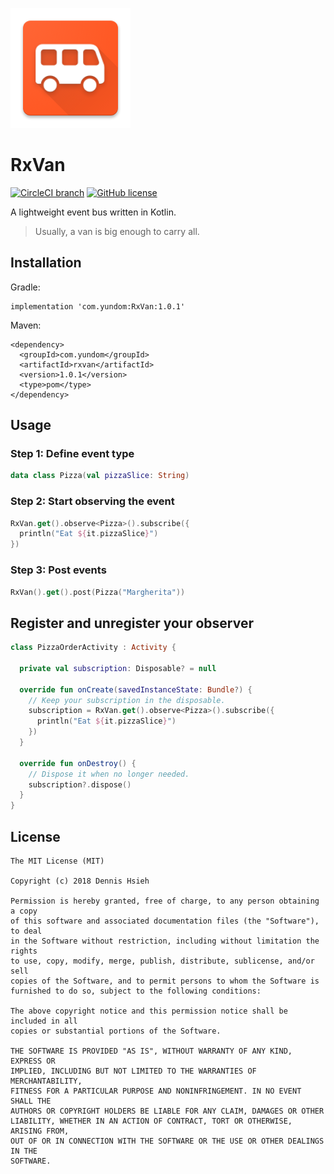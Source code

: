 ![RxVan Logo](https://github.com/yundom/RxVan/blob/master/images/logo.png)

# RxVan
[![CircleCI branch](https://img.shields.io/circleci/project/yundom/RxVan/master.svg)](https://circleci.com/gh/yundom/RxVan/tree/master)
[![GitHub license](https://img.shields.io/github/license/yundom/RxVan.svg)](https://github.com/yundom/RxVan/blob/master/LICENSE)

A lightweight event bus written in Kotlin.

> Usually, a van is big enough to carry all.

## Installation
Gradle:
```
implementation 'com.yundom:RxVan:1.0.1'
```

Maven:
```
<dependency>
  <groupId>com.yundom</groupId>
  <artifactId>rxvan</artifactId>
  <version>1.0.1</version>
  <type>pom</type>
</dependency>
```

## Usage
### Step 1: Define event type

``` kotlin
data class Pizza(val pizzaSlice: String)
```

### Step 2: Start observing the event

``` kotlin
RxVan.get().observe<Pizza>().subscribe({
  println("Eat ${it.pizzaSlice}")
})
```

### Step 3: Post events
``` kotlin
RxVan().get().post(Pizza("Margherita"))
```

## Register and unregister your observer
``` kotlin
class PizzaOrderActivity : Activity {

  private val subscription: Disposable? = null

  override fun onCreate(savedInstanceState: Bundle?) {
    // Keep your subscription in the disposable.
    subscription = RxVan.get().observe<Pizza>().subscribe({
      println("Eat ${it.pizzaSlice}")
    })
  }

  override fun onDestroy() {
    // Dispose it when no longer needed.
    subscription?.dispose()
  }
}
```

## License
```text
The MIT License (MIT)

Copyright (c) 2018 Dennis Hsieh

Permission is hereby granted, free of charge, to any person obtaining a copy
of this software and associated documentation files (the "Software"), to deal
in the Software without restriction, including without limitation the rights
to use, copy, modify, merge, publish, distribute, sublicense, and/or sell
copies of the Software, and to permit persons to whom the Software is
furnished to do so, subject to the following conditions:

The above copyright notice and this permission notice shall be included in all
copies or substantial portions of the Software.

THE SOFTWARE IS PROVIDED "AS IS", WITHOUT WARRANTY OF ANY KIND, EXPRESS OR
IMPLIED, INCLUDING BUT NOT LIMITED TO THE WARRANTIES OF MERCHANTABILITY,
FITNESS FOR A PARTICULAR PURPOSE AND NONINFRINGEMENT. IN NO EVENT SHALL THE
AUTHORS OR COPYRIGHT HOLDERS BE LIABLE FOR ANY CLAIM, DAMAGES OR OTHER
LIABILITY, WHETHER IN AN ACTION OF CONTRACT, TORT OR OTHERWISE, ARISING FROM,
OUT OF OR IN CONNECTION WITH THE SOFTWARE OR THE USE OR OTHER DEALINGS IN THE
SOFTWARE.

```
